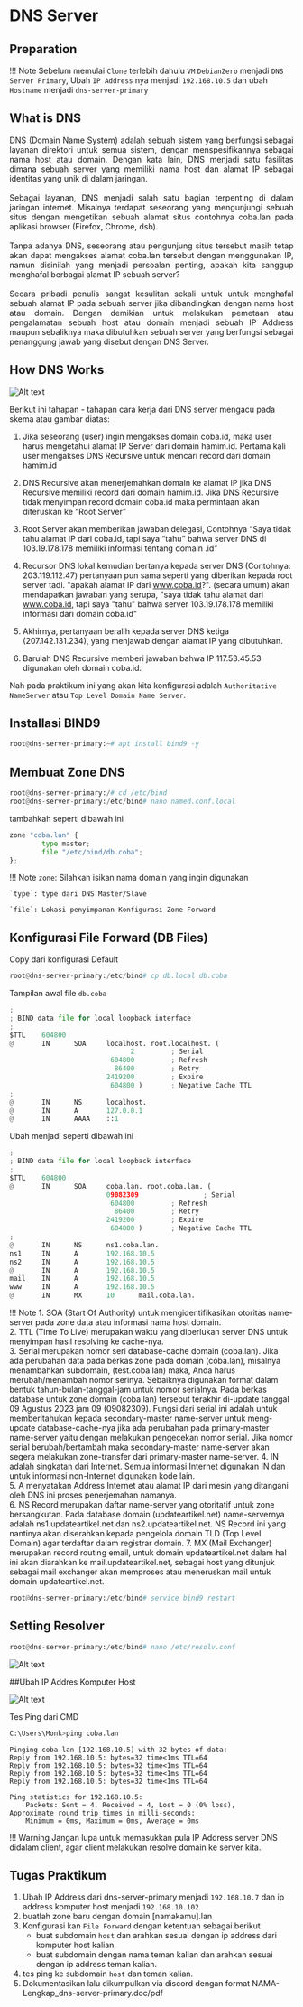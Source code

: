 # DNS Server

## Preparation

!!! Note
    Sebelum memulai `Clone` terlebih dahulu `VM` `DebianZero` menjadi `DNS Server Primary`, Ubah `IP Address` nya menjadi `192.168.10.5` dan ubah `Hostname` menjadi `dns-server-primary`

## What is DNS
<div style="text-align: justify"> 
DNS (Domain Name System) adalah sebuah sistem yang berfungsi sebagai layanan 
direktori untuk semua sistem, dengan menspesifikannya sebagai nama host atau domain. 
Dengan kata lain, DNS menjadi satu fasilitas dimana sebuah server yang memiliki nama 
host dan alamat IP sebagai identitas yang unik di dalam jaringan. 
<br>
<br>
Sebagai layanan, DNS menjadi salah satu bagian terpenting di dalam jaringan internet. 
Misalnya terdapat seseorang yang mengunjungi sebuah situs dengan mengetikan 
sebuah alamat situs contohnya coba.lan pada aplikasi browser (Firefox, Chrome, 
dsb).
<br>
<br>  
Tanpa adanya DNS, seseorang atau pengunjung situs tersebut masih tetap akan dapat 
mengakses alamat coba.lan tersebut dengan menggunakan IP, namun disinilah 
yang menjadi persoalan penting, apakah kita sanggup menghafal berbagai alamat IP 
sebuah server?  
<br>
<br>
Secara pribadi penulis sangat kesulitan sekali untuk untuk menghafal sebuah alamat IP 
pada sebuah server jika dibandingkan dengan nama host atau domain. 
Dengan demikian untuk melakukan pemetaan atau pengalamatan sebuah host atau 
domain menjadi sebuah IP Address maupun sebaliknya maka dibutuhkan sebuah server 
yang berfungsi sebagai penanggung jawab yang disebut dengan DNS Server.
</div>

## How DNS Works

![Alt text](image-11.png)  

Berikut ini tahapan - tahapan cara kerja dari DNS server mengacu pada skema atau 
gambar diatas:  

1. Jika seseorang (user) ingin mengakses domain coba.id, maka user harus mengetahui alamat IP Server dari domain hamim.id. 
Pertama kali user mengakses DNS Recursive untuk mencari record dari domain hamim.id  


2. DNS Recursive akan menerjemahkan domain ke alamat IP jika DNS Recursive 
memiliki record dari domain hamim.id. Jika DNS Recursive tidak menyimpan record 
domain coba.id maka permintaan akan diteruskan ke “Root Server”
3. Root Server akan memberikan jawaban delegasi, Contohnya “Saya tidak tahu alamat 
IP dari coba.id, tapi saya “tahu” bahwa server DNS di 103.19.178.178 memiliki 
informasi tentang domain .id”
4. Recursor DNS lokal kemudian bertanya kepada server DNS (Contohnya: 
203.119.112.47) pertanyaan pun sama seperti yang diberikan kepada root server tadi. 
"apakah alamat IP dari www.coba.id?". (secara umum) akan mendapatkan jawaban 
yang serupa, "saya tidak tahu alamat dari www.coba.id, tapi saya "tahu" bahwa 
server 103.19.178.178 memiliki informasi dari domain coba.id"
5. Akhirnya, pertanyaan beralih kepada server DNS ketiga (207.142.131.234), yang 
menjawab dengan alamat IP yang dibutuhkan. 
6. Barulah DNS Recursive memberi jawaban bahwa IP 117.53.45.53 digunakan oleh 
domain coba.id.  

Nah pada praktikum ini yang akan kita konfigurasi adalah `Authoritative NameServer` atau `Top Level Domain Name Server`.
## Installasi BIND9

``` py
root@dns-server-primary:~# apt install bind9 -y
```

## Membuat Zone DNS

``` py
root@dns-server-primary:/# cd /etc/bind
root@dns-server-primary:/etc/bind# nano named.conf.local
```
tambahkah seperti dibawah ini
``` py title="nano named.conf.local"
zone "coba.lan" {
        type master;
        file "/etc/bind/db.coba";
};
```
!!! Note
    `zone`: Silahkan isikan nama domain yang ingin digunakan  

    `type`: type dari DNS Master/Slave  

    `file`: Lokasi penyimpanan Konfigurasi Zone Forward

## Konfigurasi File Forward (DB Files)

Copy dari konfigurasi Default 
``` py
root@dns-server-primary:/etc/bind# cp db.local db.coba
```
Tampilan awal file `db.coba`
``` py title="root@dns-server-primary:/etc/bind# nano db.coba"
;
; BIND data file for local loopback interface
;
$TTL    604800
@       IN      SOA     localhost. root.localhost. (
                              2         ; Serial
                         604800         ; Refresh
                          86400         ; Retry
                        2419200         ; Expire
                         604800 )       ; Negative Cache TTL
;
@       IN      NS      localhost.
@       IN      A       127.0.0.1
@       IN      AAAA    ::1
```
Ubah menjadi seperti dibawah ini  

```py
;
; BIND data file for local loopback interface
;
$TTL    604800
@       IN      SOA     coba.lan. root.coba.lan. (
                        09082309                ; Serial
                         604800         ; Refresh
                          86400         ; Retry
                        2419200         ; Expire
                         604800 )       ; Negative Cache TTL
;
@       IN      NS      ns1.coba.lan.
ns1     IN      A       192.168.10.5
ns2     IN      A       192.168.10.5
@       IN      A       192.168.10.5
mail    IN      A       192.168.10.5
www     IN      A       192.168.10.5
@       IN      MX      10      mail.coba.lan.
```
!!! Note
    1. SOA (Start Of Authority) untuk mengidentifikasikan otoritas name-server pada zone data atau informasi nama host domain.  
    2. TTL (Time To Live) merupakan waktu yang diperlukan server DNS untuk menyimpan hasil resolving ke cache-nya.  
    3. Serial merupakan nomor seri database-cache domain (coba.lan). Jika ada perubahan data pada berkas zone pada domain (coba.lan), misalnya menambahkan subdomain, (test.coba.lan) maka, Anda harus merubah/menambah nomor serinya. Sebaiknya digunakan format dalam bentuk tahun-bulan-tanggal-jam untuk nomor serialnya. Pada berkas database untuk zone domain (coba.lan) tersebut terakhir di-update tanggal 09 Agustus 2023 jam 09 (09082309). Fungsi dari serial ini adalah untuk memberitahukan kepada secondary-master name-server untuk meng-update database-cache-nya jika ada perubahan pada primary-master name-server yaitu dengan melakukan pengecekan nomor serial. Jika nomor serial berubah/bertambah maka secondary-master name-server akan segera melakukan zone-transfer dari primary-master name-server.
    4. IN adalah singkatan dari Internet. Semua informasi Internet digunakan IN dan untuk informasi non-Internet digunakan kode lain.  
    5. A menyatakan Address Internet atau alamat IP dari mesin yang ditangani oleh DNS ini proses penerjemahan namanya.  
    6. NS Record merupakan daftar name-server yang otoritatif untuk zone bersangkutan. 
    Pada database domain (updateartikel.net) name-servernya adalah ns1.updateartikel.net dan ns2.updateartikel.net. NS Record ini yang nantinya akan diserahkan kepada pengelola domain TLD (Top Level Domain) agar terdaftar dalam registrar domain.
    7. MX (Mail Exchanger) merupakan record routing email, untuk domain updateartikel.net dalam hal ini akan diarahkan ke mail.updateartikel.net, sebagai host yang ditunjuk sebagai mail exchanger akan memproses atau meneruskan mail untuk domain updateartikel.net.

``` py
root@dns-server-primary:/etc/bind# service bind9 restart
```
## Setting Resolver

```py
root@dns-server-primary:/etc/bind# nano /etc/resolv.conf
```
![Alt text](image-33.png)


##Ubah IP Addres Komputer Host

![Alt text](image-12.png)

Tes Ping dari CMD
``` py title="CMD"
C:\Users\Monk>ping coba.lan
```
```
Pinging coba.lan [192.168.10.5] with 32 bytes of data:
Reply from 192.168.10.5: bytes=32 time<1ms TTL=64
Reply from 192.168.10.5: bytes=32 time<1ms TTL=64
Reply from 192.168.10.5: bytes=32 time<1ms TTL=64
Reply from 192.168.10.5: bytes=32 time<1ms TTL=64

Ping statistics for 192.168.10.5:
    Packets: Sent = 4, Received = 4, Lost = 0 (0% loss),
Approximate round trip times in milli-seconds:
    Minimum = 0ms, Maximum = 0ms, Average = 0ms
```

!!! Warning
    Jangan lupa untuk memasukkan pula IP Address server DNS didalam client, agar client melakukan resolve domain ke server kita.

## Tugas Praktikum

1. Ubah IP Address dari dns-server-primary menjadi `192.168.10.7` dan ip address komputer host menjadi `192.168.10.102`
2. buatlah zone baru dengan domain [namakamu].lan
3. Konfigurasi kan `File Forward` dengan ketentuan sebagai berikut  
    - buat subdomain `host` dan arahkan sesuai dengan ip address dari komputer host kalian.
    - buat subdomain dengan nama teman kalian dan arahkan sesuai dengan ip address teman kalian.
4. tes ping ke subdomain `host` dan teman kalian.
5. Dokumentasikan lalu dikumpulkan via discord dengan format NAMA-Lengkap_dns-server-primary.doc/pdf
    